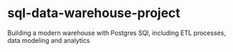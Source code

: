 # sql-data-warehouse-project
Building a modern warehouse with Postgres SQl, including ETL processes, data modeling and analytics
